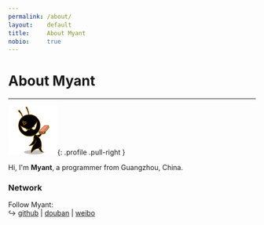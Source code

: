 ```yaml
---
permalink: /about/
layout:    default
title:     About Myant
nobio:     true
---
```


# About Myant
----------------

![Myant](/img/myant.jpg){: .profile .pull-right }

Hi, I'm **Myant**, a programmer from Guangzhou, China. 

### Network

Follow Myant:  
↪ [github](http://github.com/myant) | [douban](http://www.douban.com/) | [weibo](http://weibo.com/u/1768377394)
